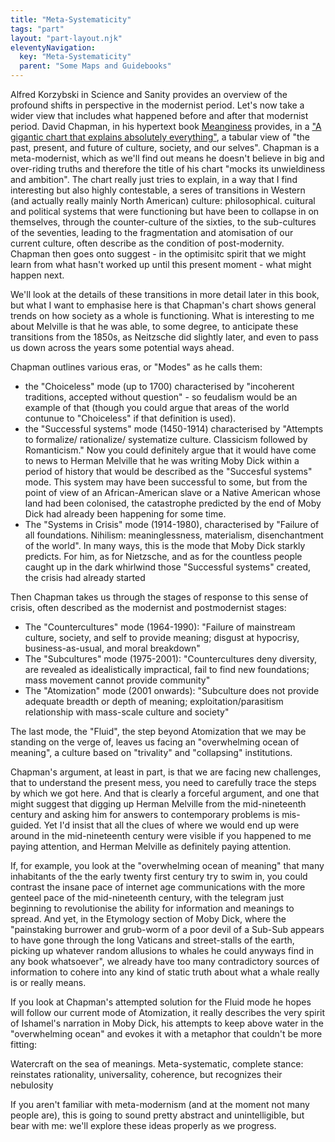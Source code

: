 ```yaml
---
title: "Meta-Systematicity"
tags: "part"
layout: "part-layout.njk"
eleventyNavigation:
  key: "Meta-Systematicity"
  parent: "Some Maps and Guidebooks"
---
```


Alfred Korzybski in Science and Sanity provides an overview of the profound shifts in perspective in the modernist period. Let's now take a wider view that includes what happened before and after that modernist period. David Chapman, in his hypertext book [Meanginess](https://meaningness.com/ "Meaningness Hypertext book") provides, in a ["A gigantic chart that explains absolutely everything"](https://meaningness.com/modes-chart), a tabular view of "the past, present, and future of culture, society, and our selves". Chapman is a meta-modernist, which as we'll find out means he doesn't believe in big and over-riding truths and therefore the title of his chart "mocks its unwieldiness and ambition". The chart really just tries to explain, in a way that I find interesting but also highly contestable, a seres of transitions in Western (and actually really mainly North American) culture: philosophical. cuitural and political systems that were functioning but have been to collapse in on themselves, through the counter-culture of the sixties, to the sub-cultures of the seventies, leading to the fragmentation and atomisation of our current culture, often describe as the condition of post-modernity. Chapman then goes onto suggest - in the optimisitc spirit that we might learn from what hasn't worked up until this present moment - what might happen next.

We'll look at the details of these transitions in more detail later in this book, but what I want to emphasise here is that Chapman's chart shows general trends on how society as a whole is functioning. What is interesting to me about Melville is that he was able, to some degree, to anticipate these transitions from the 1850s, as Neitzsche did slightly later, and even to pass us down across the years some potential ways ahead.

Chapman outlines various eras, or "Modes" as he calls them:

*   the "Choiceless" mode (up to 1700) characterised by "incoherent traditions, accepted without question" - so feudalism would be an example of that (though you could argue that areas of the world contunue to "Choiceless" if that definition is used).
*   the "Successful systems" mode (1450-1914) characterised by "Attempts to formalize/ rationalize/ systematize culture. Classicism followed by Romanticism." Now you could definitely argue that it would have come to news to Herman Melville that he was writing Moby Dick within a period of history that would be described as the "Succesful systems" mode. This system may have been successful to some, but from the point of view of an African-American slave or a Native American whose land had been colonised, the catastrophe predicted by the end of Moby Dick had already been happening for some time.
*   The "Systems in Crisis" mode (1914-1980), characterised by "Failure of all foundations. Nihilism: meaninglessness, materialism, disenchantment of the world". In many ways, this is the mode that Moby Dick starkly predicts. For him, as for Nietzsche, and as for the countless people caught up in the dark whirlwind those "Successful systems" created, the crisis had already started

Then Chapman takes us through the stages of response to this sense of crisis, often described as the modernist and postmodernist stages:

*   The "Countercultures" mode (1964-1990): "Failure of mainstream culture, society, and self to provide meaning; disgust at hypocrisy, business-as-usual, and moral breakdown"
*   The "Subcultures" mode (1975-2001): "Countercultures deny diversity, are revealed as idealistically impractical, fail to find new foundations; mass movement cannot provide community"
*   The "Atomization" mode (2001 onwards): "Subculture does not provide adequate breadth or depth of meaning; exploitation/parasitism relationship with mass-scale culture and society"

The last mode, the "Fluid", the step beyond Atomization that we may be standing on the verge of, leaves us facing an "overwhelming ocean of meaning", a culture based on "trivality" and "collapsing" institutions.

Chapman's argument, at least in part, is that we are facing new challenges, that to understand the present mess, you need to carefully trace the steps by which we got here. And that is clearly a forceful argument, and one that might suggest that digging up Herman Melville from the mid-nineteenth century and asking him for answers to contemporary problems is mis-guided. Yet I'd insist that all the clues of where we would end up were around in the mid-nineteenth century were visible if you happened to me paying attention, and Herman Melville as definitely paying attention.

If, for example, you look at the "overwhelming ocean of meaning" that many inhabitants of the the early twenty first century try to swim in, you could contrast the insane pace of internet age communications with the more genteel pace of the mid-nineteenth century, with the telegram just beginning to revolutionise the ability for information and meanings to spread. And yet, in the Etymology section of Moby Dick, where the "painstaking burrower and grub-worm of a poor devil of a Sub-Sub appears to have gone through the long Vaticans and street-stalls of the earth, picking up whatever random allusions to whales he could anyways find in any book whatsoever", we already have too many contradictory sources of information to cohere into any kind of static truth about what a whale really is or really means.

If you look at Chapman's attempted solution for the Fluid mode he hopes will follow our current mode of Atomization, it really describes the very spirit of Ishamel's narration in Moby Dick, his attempts to keep above water in the "overwhelming ocean" and evokes it with a metaphor that couldn't be more fitting:

Watercraft on the sea of meanings. Meta-systematic, complete stance: reinstates rationality, universality, coherence, but recognizes their nebulosity

If you aren't familiar with meta-modernism (and at the moment not many people are), this is going to sound pretty abstract and unintelligible, but bear with me: we'll explore these ideas properly as we progress.